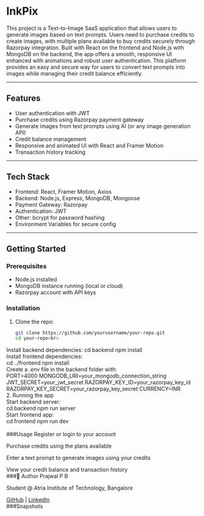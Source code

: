 # InkPix 

This project is a Text-to-Image SaaS application that allows users to generate images based on text prompts. 
Users need to purchase credits to create images, with multiple plans available to buy credits securely through Razorpay integration. 
Built with React on the frontend and Node.js with MongoDB on the backend, the app offers a smooth, responsive UI enhanced with animations and robust user authentication. 
This platform provides an easy and secure way for users to convert text prompts into images while managing their credit balance efficiently.

---

## Features

- User authentication with JWT
- Purchase credits using Razorpay payment gateway
- Generate images from text prompts using AI (or any image generation API)
- Credit balance management
- Responsive and animated UI with React and Framer Motion
- Transaction history tracking

---

## Tech Stack

- Frontend: React, Framer Motion, Axios
- Backend: Node.js, Express, MongoDB, Mongoose
- Payment Gateway: Razorpay
- Authentication: JWT
- Other: bcrypt for password hashing
- Environment Variables for secure config

---

## Getting Started

### Prerequisites

- Node.js installed
- MongoDB instance running (local or cloud)
- Razorpay account with API keys

### Installation

1. Clone the repo:

   ```bash
   git clone https://github.com/yourusername/your-repo.git
   cd your-repo<br>
Install backend dependencies:
cd backend
npm install<br>
Install frontend dependencies:<br>
cd ../frontend
npm install<br>
Create a .env file in the backend folder with:<br>
PORT=4000
MONGODB_URI=your_mongodb_connection_string
JWT_SECRET=your_jwt_secret
RAZORPAY_KEY_ID=your_razorpay_key_id
RAZORPAY_KEY_SECRET=your_razorpay_key_secret
CURRENCY=INR<br>
2. Running the app<br>
Start backend server:<br>
cd backend
npm run server<br>
Start frontend app:<br>
cd frontend
npm run dev
<br><br>
###Usage
Register or login to your account

Purchase credits using the plans available

Enter a text prompt to generate images using your credits

View your credit balance and transaction history<br>
###👤 Author
Prajwal P B

Student @ Atria Institute of Technology, Bangalore

[GitHub](https://github.com/csprajwalpb) | [LinkedIn](https://www.linkedin.com/in/prajwalpb/)
<br>
###Snapshots<br>
